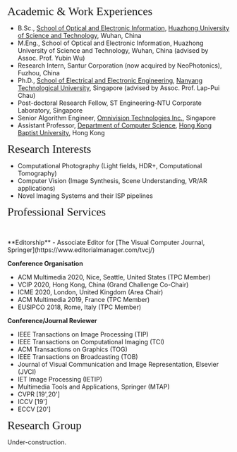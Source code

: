 
<p><span style="font-family:georgia,serif;"><span style="font-size:26px;">Academic & Work Experiences</span></span></p>

- B.Sc., [School of Optical and Electronic Information](http://oei.hust.edu.cn/), [Huazhong University of Science and Technology](http://www.hust.edu.cn/), Wuhan, China
- M.Eng., School of Optical and Electronic Information, Huazhong University of Science and Technology, Wuhan, China (advised by Assoc. Prof. Yubin Wu)
- Research Intern, Santur Corporation (now acquired by NeoPhotonics), Fuzhou, China
- Ph.D., [School of Electrical and Electronic Engineering](http://www.eee.ntu.edu.sg/), [Nanyang Technological University](http://www.eee.ntu.edu.sg/), Singapore (advised by Assoc. Prof. Lap-Pui Chau)
- Post-doctoral Research Fellow, ST Engineering-NTU Corporate Laboratory, Singapore
- Senior Algorithm Engineer, [Omnivision Technologies Inc.](https://www.ovt.com/), Singapore
- Assistant Professor, [Department of Computer Science](https://www.comp.hkbu.edu.hk/), [Hong Kong Baptist University](https://www.hkbu.edu.hk/), Hong Kong

<p><span style="font-family:georgia,serif;"><span style="font-size:26px;">Research Interests</span></span></p>

- Computational Photography (Light fields, HDR+, Computational Tomography)
- Computer Vision (Image Synthesis, Scene Understanding, VR/AR applications)
- Novel Imaging Systems and their ISP pipelines

<p><span style="font-family: georgia, serif; font-size: 26px;">Professional Services</span></p>

<p>&nbsp;&nbsp;</p> **Editorship**
- Associate Editor for [The Visual Computer Journal, Springer](https://www.editorialmanager.com/tvcj/)

**Conference Organisation**
- ACM Multimedia 2020, Nice, Seattle, United States (TPC Member)
- VCIP 2020, Hong Kong, China (Grand Challenge Co-Chair)
- ICME 2020, London, United Kingdom (Area Chair)
- ACM Multimedia 2019, France (TPC Member)
- EUSIPCO 2018, Rome, Italy (TPC Member)

**Conference/Journal Reviewer**
- IEEE Transactions on Image Processing (TIP)
- IEEE Transactions on Computational Imaging (TCI)
- ACM Transactions on Graphics (TOG)
- IEEE Transactions on Broadcasting (TOB)
- Journal of Visual Communication and Image Representation, Elsevier (JVCI)
- IET Image Processing (IETIP)
- Multimedia Tools and Applications, Springer (MTAP)
- CVPR [19',20']
- ICCV [19']
- ECCV [20']

<p><span style="font-family: georgia, serif; font-size: 26px;">Research Group</span></p>
Under-construction.
